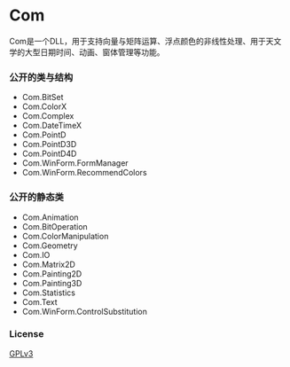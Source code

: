 # Com
Com是一个DLL，用于支持向量与矩阵运算、浮点颜色的非线性处理、用于天文学的大型日期时间、动画、窗体管理等功能。

### 公开的类与结构
- Com.BitSet
- Com.ColorX
- Com.Complex
- Com.DateTimeX
- Com.PointD
- Com.PointD3D
- Com.PointD4D
- Com.WinForm.FormManager
- Com.WinForm.RecommendColors

### 公开的静态类
- Com.Animation
- Com.BitOperation
- Com.ColorManipulation
- Com.Geometry
- Com.IO
- Com.Matrix2D
- Com.Painting2D
- Com.Painting3D
- Com.Statistics
- Com.Text
- Com.WinForm.ControlSubstitution

### License
[GPLv3](dnSpy/dnSpy/LicenseInfo/GPLv3.txt)

